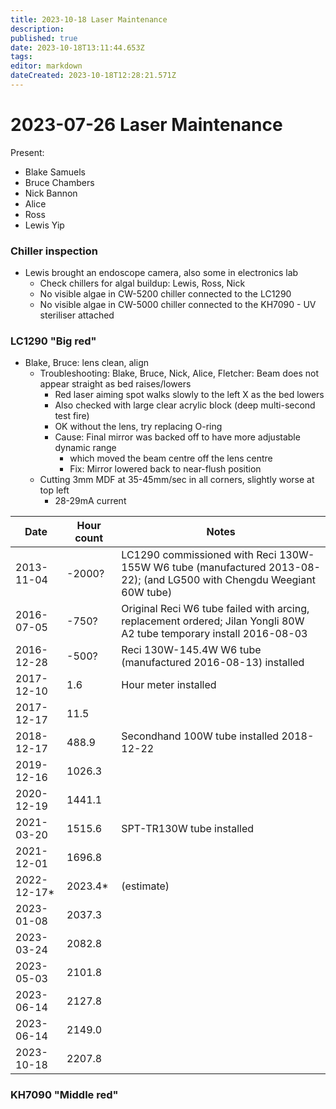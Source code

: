 ```yaml
---
title: 2023-10-18 Laser Maintenance
description: 
published: true
date: 2023-10-18T13:11:44.653Z
tags: 
editor: markdown
dateCreated: 2023-10-18T12:28:21.571Z
---
```


# 2023-07-26 Laser Maintenance

Present:
* Blake Samuels
* Bruce Chambers
* Nick Bannon
* Alice
* Ross
* Lewis Yip

### Chiller inspection
* Lewis brought an endoscope camera, also some in electronics lab
  * Check chillers for algal buildup: Lewis, Ross, Nick
  * No visible algae in CW-5200 chiller connected to the LC1290
  * No visible algae in CW-5000 chiller connected to the KH7090 - UV steriliser attached

### LC1290 "Big red"
* Blake, Bruce: lens clean, align
  * Troubleshooting: Blake, Bruce, Nick, Alice, Fletcher: Beam does not appear straight as bed raises/lowers
    * Red laser aiming spot walks slowly to the left X as the bed lowers
    * Also checked with large clear acrylic block (deep multi-second test fire)
    * OK without the lens, try replacing O-ring
    * Cause: Final mirror was backed off to have more adjustable dynamic range
      * which moved the beam centre off the lens centre
      * Fix: Mirror lowered back to near-flush position    
  * Cutting 3mm MDF at 35-45mm/sec in all corners, slightly worse at top left
    * 28-29mA current

| Date       | Hour count | Notes |
|------------|------------|-----------------------------------------------------------------------------------------------------------------------|
| 2013-11-04 | -2000?     | LC1290 commissioned with Reci 130W-155W W6 tube (manufactured 2013-08-22); (and LG500 with Chengdu Weegiant 60W tube) |
| 2016-07-05 | -750?      | Original Reci W6 tube failed with arcing, replacement ordered; Jilan Yongli 80W A2 tube temporary install 2016-08-03  |
| 2016-12-28 | -500?      | Reci 130W-145.4W W6 tube (manufactured 2016-08-13) installed |
| 2017-12-10 | 1.6        | Hour meter installed |
| 2017-12-17 | 11.5       | |
| 2018-12-17 | 488.9      | Secondhand 100W tube installed 2018-12-22 |
| 2019-12-16 | 1026.3     | |
| 2020-12-19 | 1441.1     | |
| 2021-03-20 | 1515.6     | SPT-TR130W tube installed |
| 2021-12-01 | 1696.8     | |
| 2022-12-17* | 2023.4*   | (estimate) |
| 2023-01-08 | 2037.3     | |
| 2023-03-24 | 2082.8     | |
| 2023-05-03 | 2101.8     | |
| 2023-06-14 | 2127.8     | |
| 2023-06-14 | 2149.0     | |
| 2023-10-18 | 2207.8     | |

### KH7090 "Middle red"